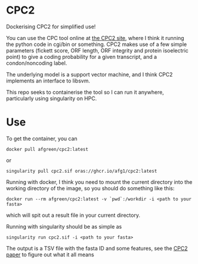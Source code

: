 # CPC2
Dockerising CPC2 for simplified use!

You can use the CPC tool online at [the CPC2 site](http://cpc2.cbi.pku.edu.cn/), where I think it running the python code in cgi/bin or something. CPC2 makes use of a few simple parameters (fickett score, ORF length, ORF integrity and protein isoelectric point) to give a coding probability for a given transcript, and a condon/noncoding label.

The underlying model is a support vector machine, and I think CPC2 implements an interface to libsvm.

This repo seeks to containerise the tool so I can run it anywhere, particularly using singularity on HPC. 

# Use
To get the container, you can 

```
docker pull afgreen/cpc2:latest
```

or 
```
singularity pull cpc2.sif oras://ghcr.io/afg1/cpc2:latest
```

Running with docker, I think you need to mount the current directory into the working directory of the image, so you should do something like this:
```
docker run --rm afgreen/cpc2:latest -v `pwd`:/workdir -i <path to your fasta>
```
which will spit out a result file in your current directory. 

Running with singularity should be as simple as 
```
singularity run cpc2.sif -i <path to your fasta>
```

The output is a TSV file with the fasta ID and some features, see the [CPC2 paper](https://academic.oup.com/nar/article/45/W1/W12/3831091) to figure out what it all means

